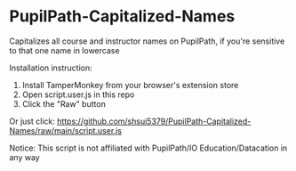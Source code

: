 # PupilPath-Capitalized-Names
Capitalizes all course and instructor names on PupilPath, if you're sensitive to that one name in lowercase

Installation instruction:

1. Install TamperMonkey from your browser's extension store
2. Open script.user.js in this repo
3. Click the "Raw" button

Or just click: https://github.com/shsui5379/PupilPath-Capitalized-Names/raw/main/script.user.js

Notice: This script is not affiliated with PupilPath/IO Education/Datacation in any way
